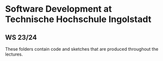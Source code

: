 # Software Development at Technische Hochschule Ingolstadt
## WS 23/24
These folders contain code and sketches that are produced throughout the lectures.

